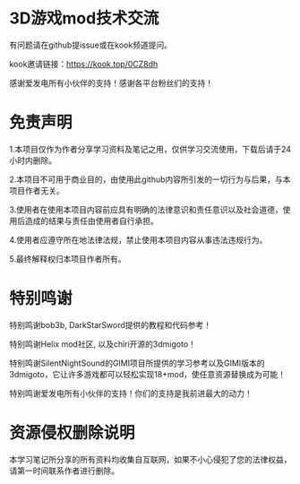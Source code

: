 # 3D游戏mod技术交流

有问题请在github提issue或在kook频道提问。

kook邀请链接：https://kook.top/0CZ8dh

感谢爱发电所有小伙伴的支持！感谢各平台粉丝们的支持！

# 免责声明
1.本项目仅作为作者分享学习资料及笔记之用，仅供学习交流使用，下载后请于24小时内删除。

2.本项目不可用于商业目的，由使用此github内容所引发的一切行为与后果，与本项目作者无关。

3.使用者在使用本项目内容前应具有明确的法律意识和责任意识以及社会道德，使用后造成的结果与责任由使用者自行承担。

4.使用者应遵守所在地法律法规，禁止使用本项目内容从事违法违规行为。

5.最终解释权归本项目作者所有。

# 特别鸣谢
特别鸣谢bob3b, DarkStarSword提供的教程和代码参考！

特别鸣谢Helix mod社区, 以及chiri开源的3dmigoto！

特别鸣谢SilentNightSound的GIMI项目所提供的学习参考以及GIMI版本的3dmigoto，它让许多游戏都可以轻松实现18+mod，使任意资源替换成为可能！

特别鸣谢爱发电所有小伙伴的支持！你们的支持是我前进最大的动力！

# 资源侵权删除说明
本学习笔记所分享的所有资料均收集自互联网，如果不小心侵犯了您的法律权益，请第一时间联系作者进行删除。